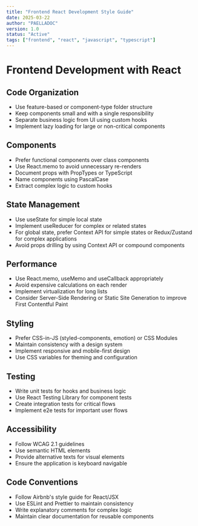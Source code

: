 ```yaml
---
title: "Frontend React Development Style Guide"
date: 2025-03-22
author: "PAELLADOC"
version: 1.0
status: "Active"
tags: ["frontend", "react", "javascript", "typescript"]
---
```


# Frontend Development with React

## Code Organization
- Use feature-based or component-type folder structure
- Keep components small and with a single responsibility
- Separate business logic from UI using custom hooks
- Implement lazy loading for large or non-critical components

## Components
- Prefer functional components over class components
- Use React.memo to avoid unnecessary re-renders
- Document props with PropTypes or TypeScript
- Name components using PascalCase
- Extract complex logic to custom hooks

## State Management
- Use useState for simple local state
- Implement useReducer for complex or related states
- For global state, prefer Context API for simple states or Redux/Zustand for complex applications
- Avoid props drilling by using Context API or compound components

## Performance
- Use React.memo, useMemo and useCallback appropriately
- Avoid expensive calculations on each render
- Implement virtualization for long lists
- Consider Server-Side Rendering or Static Site Generation to improve First Contentful Paint

## Styling
- Prefer CSS-in-JS (styled-components, emotion) or CSS Modules
- Maintain consistency with a design system
- Implement responsive and mobile-first design
- Use CSS variables for theming and configuration

## Testing
- Write unit tests for hooks and business logic
- Use React Testing Library for component tests
- Create integration tests for critical flows
- Implement e2e tests for important user flows

## Accessibility
- Follow WCAG 2.1 guidelines
- Use semantic HTML elements
- Provide alternative texts for visual elements
- Ensure the application is keyboard navigable

## Code Conventions
- Follow Airbnb's style guide for React/JSX
- Use ESLint and Prettier to maintain consistency
- Write explanatory comments for complex logic
- Maintain clear documentation for reusable components 